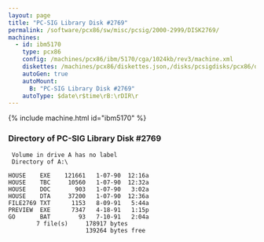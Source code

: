 ```yaml
---
layout: page
title: "PC-SIG Library Disk #2769"
permalink: /software/pcx86/sw/misc/pcsig/2000-2999/DISK2769/
machines:
  - id: ibm5170
    type: pcx86
    config: /machines/pcx86/ibm/5170/cga/1024kb/rev3/machine.xml
    diskettes: /machines/pcx86/diskettes.json,/disks/pcsigdisks/pcx86/diskettes.json
    autoGen: true
    autoMount:
      B: "PC-SIG Library Disk #2769"
    autoType: $date\r$time\rB:\rDIR\r
---
```


{% include machine.html id="ibm5170" %}

### Directory of PC-SIG Library Disk #2769

     Volume in drive A has no label
     Directory of A:\

    HOUSE    EXE    121661   1-07-90  12:16a
    HOUSE    TBC     10560   1-07-90  12:32a
    HOUSE    DOC       903   1-07-90   3:02a
    HOUSE    DTA     37200   1-07-90  12:36a
    FILE2769 TXT      1153   8-09-91   5:44a
    PREVIEW  EXE      7347   4-18-91   1:15p
    GO       BAT        93   7-10-91   2:04a
            7 file(s)     178917 bytes
                          139264 bytes free

